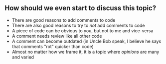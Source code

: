 ## How should we even start to discuss this topic?

* There are good reasons to add comments to code
* There are also good reasons to try to *not* add comments to code
* A piece of code can be obvious to you, but not to me and vice-versa
* A comment needs review like all other code
* A comment can become outdated (in Uncle Bob speak, I believe he says that
  comments "rot" quicker than code)
* Almost no matter how we frame it, it is a topic where *opinions* are many and
  varied
